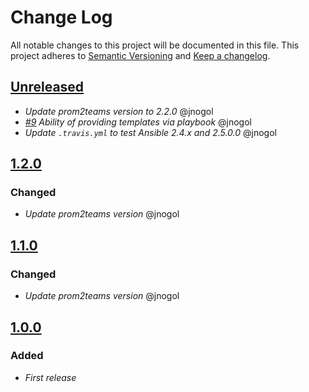 # Change Log
All notable changes to this project will be documented in this file.
This project adheres to [Semantic Versioning](http://semver.org/) and [Keep a changelog](https://github.com/olivierlacan/keep-a-changelog).

## [Unreleased](https://github.com/idealista/prom2teams-role/tree/develop)
- *Update prom2teams version to 2.2.0* @jnogol
- *[#9](https://github.com/idealista/prom2teams-role/issues/9) Ability of providing templates via playbook* @jnogol
- *Update `.travis.yml` to test Ansible 2.4.x and 2.5.0.0* @jnogol

## [1.2.0](https://github.com/idealista/prom2teams-role/tree/1.2.0)
### Changed
- *Update prom2teams version* @jnogol

## [1.1.0](https://github.com/idealista/prom2teams-role/tree/1.1.0)
### Changed
- *Update prom2teams version* @jnogol

## [1.0.0](https://github.com/idealista/prom2teams-role/tree/1.0.0)
### Added
- *First release*
